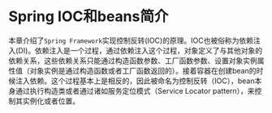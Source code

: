 # Spring IOC和beans简介

本章介绍了`Spring Framework`实现控制反转\(IOC\)的原理。IOC也被俗称为依赖注入\(DI\)。依赖注入是一个过程，通过依赖注入这个过程，对象定义了与其他对象的依赖关系，这些依赖关系只能通过构造函数参数、工厂函数参数、设置对象实例属性值（对象实例是通过构造函数或者工厂函数返回的）。接着容器在创建bean的时候注入依赖。这个过程基本上是相反的，因此被命名为控制反转（IOC），bean本身通过执行构造类或者通过诸如服务定位模式（Service Locator pattern），来控制其实例化或者位置。

